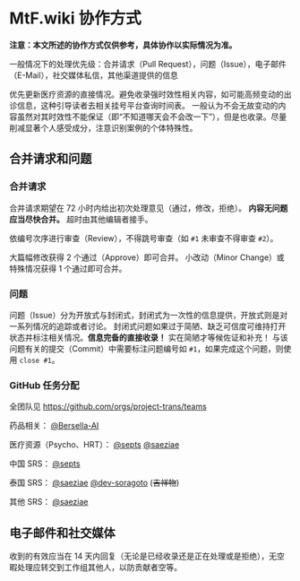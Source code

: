 # MtF.wiki 协作方式

**注意：本文所述的协作方式仅供参考，具体协作以实际情况为准。**

一般情况下的处理优先级：合并请求（Pull Request），问题（Issue），电子邮件（E-Mail），社交媒体私信，其他渠道提供的信息

优先更新医疗资源的直接情况。避免收录强时效性相关内容，如可能高频变动的出诊信息，这种引导读者去相关挂号平台查询时间表。
一般认为不会无故变动的内容虽然对其时效性不能保证（即“不知道哪天会不会改一下”），但是也收录。尽量削减显著个人感受成分，注意识别案例的个体特殊性。

## 合并请求和问题

### 合并请求

合并请求期望在 72 小时内给出初次处理意见（通过，修改，拒绝）。 **内容无问题应当尽快合并。** 超时由其他编辑者接手。

依编号次序进行审查（Review），不得跳号审查（如 `#1` 未审查不得审查 `#2`）。

大篇幅修改获得 2 个通过（Approve）即可合并。
小改动（Minor Change）或特殊情况获得 1 个通过即可合并。

### 问题

问题（Issue）分为开放式与封闭式，封闭式为一次性的信息提供，开放式则是对一系列情况的追踪或者讨论。
封闭式问题如果过于简陋、缺乏可信度可维持打开状态并标注相关情况。**信息完备的直接收录！** 实在简陋才等候佐证和补充！
与该问题有关的提交（Commit）中需要标注问题编号如 `#1`，如果完成这个问题，则使用 `close #1`。

### GitHub 任务分配

全团队见 <https://github.com/orgs/project-trans/teams>

药品相关：
[@Bersella-AI](https://github.com/Bersella-AI)

医疗资源（Psycho、HRT）：
[@septs](https://github.com/septs)
[@saeziae](https://github.com/saeziae)

中国 SRS：
[@septs](https://github.com/septs)

泰国 SRS：
[@saeziae](https://github.com/saeziae)
[@dev-soragoto](https://github.com/dev-soragoto) (~~吉祥物~~)

其他 SRS：
[@saeziae](https://github.com/saeziae)

## 电子邮件和社交媒体

收到的有效应当在 14 天内回复（无论是已经收录还是正在处理或是拒绝），无空暇处理应转交到工作组其他人，以防贡献者空等。
